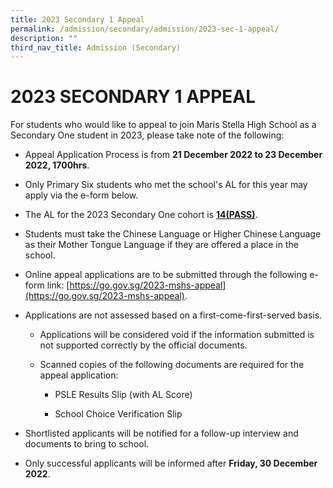 ```yaml
---
title: 2023 Secondary 1 Appeal
permalink: /admission/secondary/admission/2023-sec-1-appeal/
description: ""
third_nav_title: Admission (Secondary)
---
```

# 2023 SECONDARY 1 APPEAL


For students who would like to appeal to join Maris Stella High School as a Secondary One student in 2023, please take note of the following:

*   Appeal Application Process is from <b>21 December 2022 to 23 December 2022, 1700hrs</b>.
    
*   Only Primary Six students who met the school's AL for this year may apply via the e-form below.
    
*   The AL for the 2023 Secondary One cohort is <b><u>14(PASS)</u></b>.&nbsp;
    
*   Students must take the Chinese Language or Higher Chinese Language as their Mother Tongue Language if they are offered a place in the school.
    
*   Online appeal applications are to be submitted through the following e-form link: [https://go.gov.sg/2023-mshs-appeal](https://go.gov.sg/2023-mshs-appeal).&nbsp;
    
*   Applications are not assessed based on a first-come-first-served basis.
    

    *   Applications will be considered void if the information submitted is not supported correctly by the official documents.&nbsp;
    
    *   Scanned copies of the following documents are required for the appeal application:
    

         *   PSLE Results Slip (with AL Score)
    
         *   School Choice Verification Slip
    

*   Shortlisted applicants will be notified for a follow-up interview and documents to bring to school.
    
*   Only successful applicants will be informed after <b>Friday, 30 December 2022</b>.